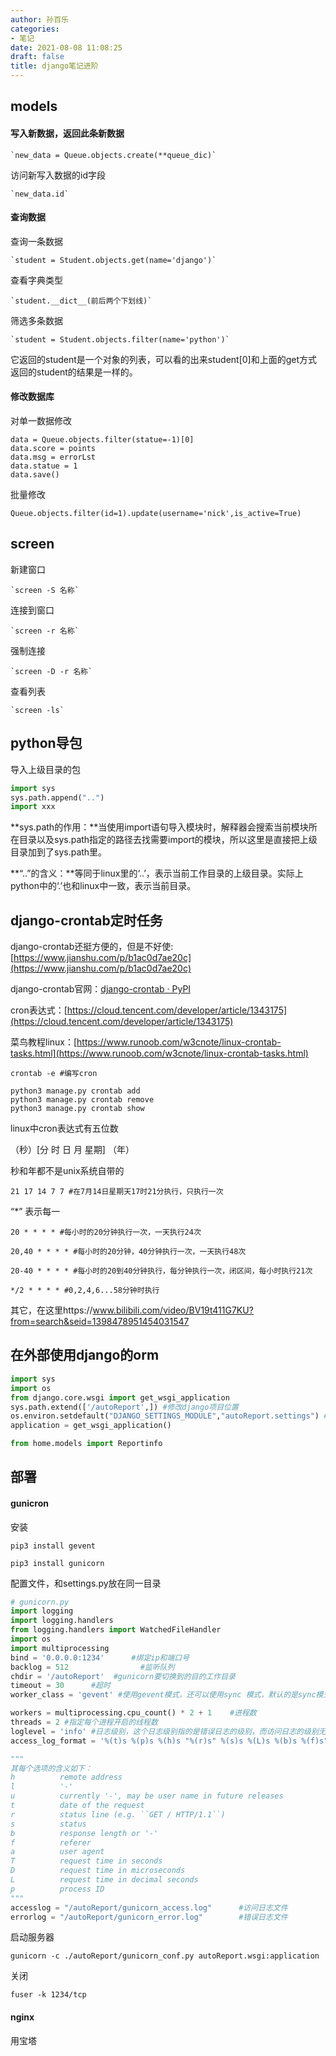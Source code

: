 ```yaml
---
author: 孙百乐
categories:
- 笔记
date: 2021-08-08 11:08:25
draft: false
title: django笔记进阶
---
```


## models

#### 写入新数据，返回此条新数据

`` `new_data = Queue.objects.create(**queue_dic)` ``

访问新写入数据的id字段

`` `new_data.id` ``

#### 查询数据

查询一条数据

`` `student = Student.objects.get(name='django')` ``

查看字典类型

`` `student.__dict__(前后两个下划线)` ``

筛选多条数据

`` `student = Student.objects.filter(name='python')` ``

它返回的student是一个对象的列表，可以看的出来student\[0\]和上面的get方式返回的student的结果是一样的。

#### 修改数据库

对单一数据修改

```
data = Queue.objects.filter(statue=-1)[0]
data.score = points
data.msg = errorLst
data.statue = 1
data.save()
```

批量修改

```
Queue.objects.filter(id=1).update(username='nick',is_active=True)
```

## screen

新建窗口

`` `screen -S 名称` ``

连接到窗口

`` `screen -r 名称` ``

强制连接

`` `screen -D -r 名称` ``

查看列表

`` `screen -ls` ``

## python导包

导入上级目录的包

```python
import sys 
sys.path.append("..") 
import xxx
```

**sys.path的作用：**当使用import语句导入模块时，解释器会搜索当前模块所在目录以及sys.path指定的路径去找需要import的模块，所以这里是直接把上级目录加到了sys.path里。

**“..”的含义：**等同于linux里的‘..’，表示当前工作目录的上级目录。实际上python中的‘.’也和linux中一致，表示当前目录。

## django-crontab定时任务

django-crontab还挺方便的，但是不好使:[https://www.jianshu.com/p/b1ac0d7ae20c](https://www.jianshu.com/p/b1ac0d7ae20c)

django-crontab官网：[django-crontab · PyPI](https://pypi.org/project/django-crontab/)

cron表达式：[https://cloud.tencent.com/developer/article/1343175](https://cloud.tencent.com/developer/article/1343175)

菜鸟教程linux：[https://www.runoob.com/w3cnote/linux-crontab-tasks.html](https://www.runoob.com/w3cnote/linux-crontab-tasks.html)

```
crontab -e #编写cron
```

```
python3 manage.py crontab add
python3 manage.py crontab remove
python3 manage.py crontab show
```

linux中cron表达式有五位数

（秒）\[分 时 日 月 星期\] （年）

秒和年都不是unix系统自带的

```
21 17 14 7 7 #在7月14日星期天17时21分执行，只执行一次
```

“\*” 表示每一

```shell
20 * * * * #每小时的20分钟执行一次，一天执行24次
```

```shell
20,40 * * * * #每小时的20分钟，40分钟执行一次，一天执行48次
```

```shell
20-40 * * * * #每小时的20到40分钟执行，每分钟执行一次，闭区间，每小时执行21次
```

```shell
*/2 * * * * #0,2,4,6...58分钟时执行
```

其它，在这里https://www.bilibili.com/video/BV19t411G7KU?from=search&seid=1398478951454031547

## 在外部使用django的orm

```python
import sys
import os
from django.core.wsgi import get_wsgi_application
sys.path.extend(['/autoReport',]) #修改django项目位置
os.environ.setdefault("DJANGO_SETTINGS_MODULE","autoReport.settings") #修改自己的django项目名
application = get_wsgi_application()

from home.models import Reportinfo
```

## 部署

#### gunicron

安装

```
pip3 install gevent
```

```
pip3 install gunicorn
```

配置文件，和settings.py放在同一目录

```python
# gunicorn.py
import logging
import logging.handlers
from logging.handlers import WatchedFileHandler
import os
import multiprocessing
bind = '0.0.0.0:1234'      #绑定ip和端口号
backlog = 512                #监听队列
chdir = '/autoReport'  #gunicorn要切换到的目的工作目录
timeout = 30      #超时
worker_class = 'gevent' #使用gevent模式，还可以使用sync 模式，默认的是sync模式

workers = multiprocessing.cpu_count() * 2 + 1    #进程数
threads = 2 #指定每个进程开启的线程数
loglevel = 'info' #日志级别，这个日志级别指的是错误日志的级别，而访问日志的级别无法设置
access_log_format = '%(t)s %(p)s %(h)s "%(r)s" %(s)s %(L)s %(b)s %(f)s" "%(a)s"'    #设置gunicorn访问日志格式，错误日志无法设置

"""
其每个选项的含义如下：
h          remote address
l          '-'
u          currently '-', may be user name in future releases
t          date of the request
r          status line (e.g. ``GET / HTTP/1.1``)
s          status
b          response length or '-'
f          referer
a          user agent
T          request time in seconds
D          request time in microseconds
L          request time in decimal seconds
p          process ID
"""
accesslog = "/autoReport/gunicorn_access.log"      #访问日志文件
errorlog = "/autoReport/gunicorn_error.log"        #错误日志文件
```

启动服务器

```
gunicorn -c ./autoReport/gunicorn_conf.py autoReport.wsgi:application
```

关闭

```
fuser -k 1234/tcp
```

#### nginx

用宝塔